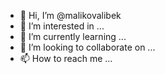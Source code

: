 - 👋 Hi, I’m @malikovalibek
- 👀 I’m interested in ...
- 🌱 I’m currently learning ...
- 💞️ I’m looking to collaborate on ...
- 📫 How to reach me ...

<!---
malikovalibek/malikovalibek is a ✨ special ✨ repository because its `README.md` (this file) appears on your GitHub profile.
You can click the Preview link to take a look at your changes.
--->
